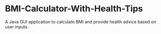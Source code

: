 # BMI-Calculator-With-Health-Tips
A Java GUI application to calculate BMI and provide health advice based on user inputs.
